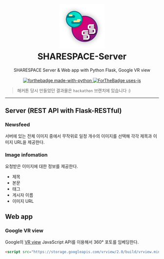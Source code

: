 <h1 align="center">
  <a href="https://github.com/404-NOTFOUND">
    <img src="./sharespace/static/logo.png" width="150"><br>
  </a>
  SHARESPACE-Server
</h1>
<p align="center">
SHARESPACE Server & Web app with Python Flask, Google VR view
<br><br>
<a href="https://www.python.org/download/releases/3.0/">
  <img alt="forthebadge made-with-python" src="http://ForTheBadge.com/images/badges/made-with-python.svg"/>
</a>
<a href="https://github.com/googlevr/vrview">
  <img alt="ForTheBadge uses-js" src="http://ForTheBadge.com/images/badges/uses-js.svg"/>
</a>
</p>

> 해커톤 당시 만들었던 결과물은 `hackathon` 브랜치에 있습니다 :)

----------

## Server (REST API with Flask-RESTful)

### Newsfeed
서버에 있는 전체 이미지 중에서 무작위로 일정 개수의 이미지를 선택해 각각 제목과 이미지 URL을 제공한다.

### Image infomation
요청받은 이미지에 대한 정보를 제공한다.

- 제목
- 본문
- 태그
- 게시자 이름
- 이미지 URL

## Web app

### Google VR view
Google의 [VR view](https://developers.google.com/vr/develop/web/vrview-web) JavaScript API를 이용해서 360° 포토를 임베딩한다.

```HTML
<script src="https://storage.googleapis.com/vrview/2.0/build/vrview.min.js"></script>
```
